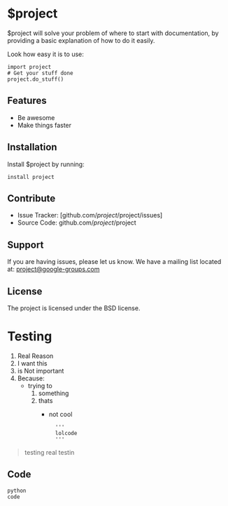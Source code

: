 $project
========

$project will solve your problem of where to start with documentation,
by providing a basic explanation of how to do it easily.

Look how easy it is to use:

    import project
    # Get your stuff done
    project.do_stuff()

Features
--------

- Be awesome
- Make things faster

Installation
------------

Install $project by running:

    install project

Contribute
----------

- Issue Tracker: [github.com/$project/$project/issues]
- Source Code: github.com/$project/$project

Support
-------

If you are having issues, please let us know.
We have a mailing list located at: project@google-groups.com

License
-------

The project is licensed under the BSD license.

Testing
=======

1. Real Reason
2. I want this
3. is Not important
4. Because:
    - trying to
        1. something
        2. thats 
            - not cool

                    '''
                    lolcode
                    '''


> testing
> real testin

Code
----

    python
    code





